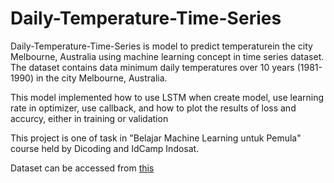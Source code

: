# Daily-Temperature-Time-Series

Daily-Temperature-Time-Series is model to predict temperaturein the city Melbourne, Australia using machine learning concept in time series dataset. The dataset contains data minimum daily temperatures over 10 years (1981-1990) in the city Melbourne, Australia.

This model implemented how to use LSTM when create model, use learning rate in optimizer, use callback, and how to plot the results of loss and accurcy, either in training or validation

This project is one of task in "Belajar Machine Learning untuk Pemula" course held by Dicoding and IdCamp Indosat.


Dataset can be accessed from [this](https://machinelearningmastery.com/time-series-datasets-for-machine-learning/)

